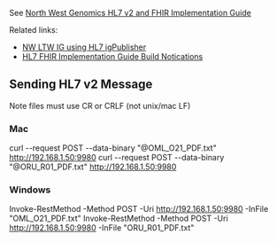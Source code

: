 See [North West Genomics HL7 v2 and FHIR Implementation Guide](https://interop-nwengland.github.io/LTW-Genomics/)

Related links:
 - [NW LTW IG using HL7 igPublisher](https://build.fhir.org/ig/Interop-NWEngland/LTW-Genomics/branches/main/index.html)
 - [HL7 FHIR Implementation Guide Build Notications](https://chat.fhir.org/#narrow/stream/179297-committers.2Fnotification)

## Sending HL7 v2 Message

Note files must use CR or CRLF (not unix/mac LF)

### Mac

curl --request POST --data-binary "@OML_O21_PDF.txt" http://192.168.1.50:9980
curl --request POST --data-binary "@ORU_R01_PDF.txt" http://192.168.1.50:9980 

### Windows 

Invoke-RestMethod -Method POST -Uri http://192.168.1.50:9980 -InFile "OML_O21_PDF.txt"
Invoke-RestMethod -Method POST -Uri http://192.168.1.50:9980 -InFile "ORU_R01_PDF.txt"
